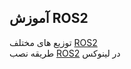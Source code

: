 ## آموزش ROS2

توزیع های مختلف [ROS2](https://docs.ros.org/en/crystal/Releases.html)  
طریقه نصب [ROS2](https://rahulbhadani.medium.com/installing-ros2-on-ubuntu-22-04-4f1e89d7139d) در لینوکس
